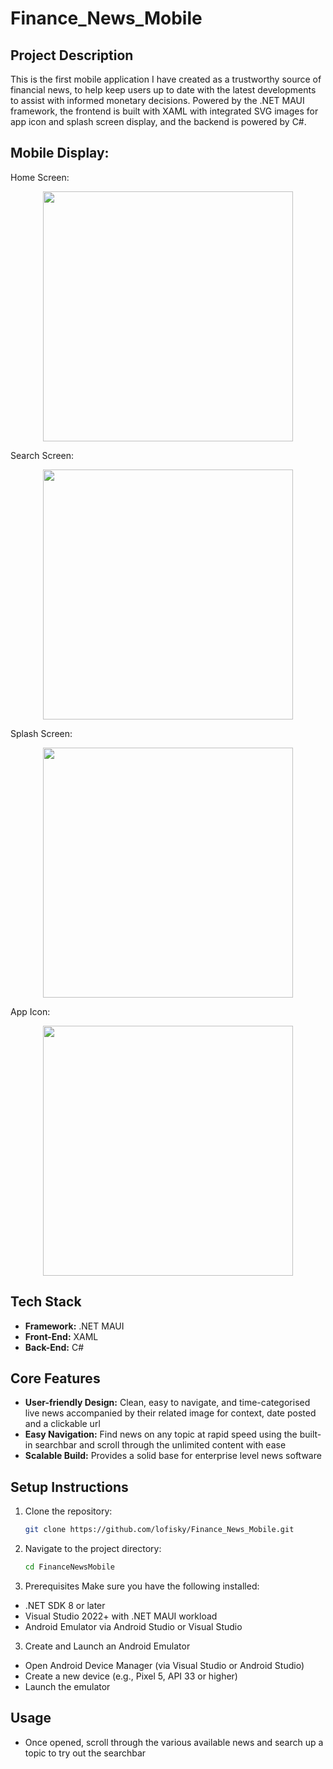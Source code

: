 # Finance_News_Mobile

## Project Description
This is the first mobile application I have created as a trustworthy source of financial news, to help keep users up to date with the latest developments to assist with informed monetary decisions. Powered by the .NET MAUI framework, the frontend is built with XAML with integrated SVG images for app icon and splash screen display, and the backend is powered by C#.
## Mobile Display:
Home Screen:

<p align="center">
<img src="https://github.com/user-attachments/assets/3d765740-f62a-4be6-a36e-5ba447d94c6f" width="400px">
</p>

Search Screen:

<p align="center">
<img src="https://github.com/user-attachments/assets/199e6217-cc57-4ff2-a879-3a43d8b62e25" width="400px">
</p>

Splash Screen:

<p align="center">
<img src="https://github.com/user-attachments/assets/a4e12e13-2c53-41cb-9cbd-328dcb048d3b" width="400px">
</p>

App Icon:

<p align="center">
<img src="https://github.com/user-attachments/assets/361e9e4e-c536-41c8-9b99-6382e8c46d58" width="400px">
</p>

## Tech Stack
- **Framework:** .NET MAUI
- **Front-End:** XAML
- **Back-End:** C#

## Core Features
- **User-friendly Design:** Clean, easy to navigate, and time-categorised live news accompanied by their related image for context, date posted and a clickable url
- **Easy Navigation:** Find news on any topic at rapid speed using the built-in searchbar and scroll through the unlimited content with ease 
- **Scalable Build:** Provides a solid base for enterprise level news software  

## Setup Instructions
1. Clone the repository:

   ```bash
   git clone https://github.com/lofisky/Finance_News_Mobile.git
2. Navigate to the project directory:

   ```bash
   cd FinanceNewsMobile
2. Prerequisites
Make sure you have the following installed:
- .NET SDK 8 or later
- Visual Studio 2022+ with .NET MAUI workload
- Android Emulator via Android Studio or Visual Studio

3. Create and Launch an Android Emulator
- Open Android Device Manager (via Visual Studio or Android Studio)
- Create a new device (e.g., Pixel 5, API 33 or higher)
- Launch the emulator
## Usage
- Once opened, scroll through the various available news and search up a topic to try out the searchbar
